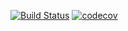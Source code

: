 [![Build Status](https://travis-ci.org/zuryanov/azuryanov.svg?branch=master)](https://travis-ci.org/zuryanov/azuryanov)
[![codecov](https://codecov.io/gh/zuryanov/azuryanov/branch/master/graph/badge.svg)](https://codecov.io/gh/zuryanov/azuryanov)

